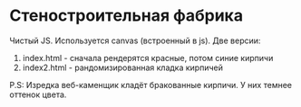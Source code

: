 # Стеностроительная фабрика

Чистый JS. Используется canvas (встроенный в js). Две версии:
1. index.html - сначала рендерятся красные, потом синие кирпичи
2. index2.html - рандомизированная кладка кирпичей

P.S: Изредка веб-каменщик кладёт бракованные кирпичи. У них темнее оттенок цвета.
